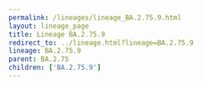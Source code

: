 ```yaml
---
permalink: /lineages/lineage_BA.2.75.9.html
layout: lineage_page
title: Lineage BA.2.75.9
redirect_to: ../lineage.html?lineage=BA.2.75.9
lineage: BA.2.75.9
parent: BA.2.75
children: ['BA.2.75.9']
---
```


